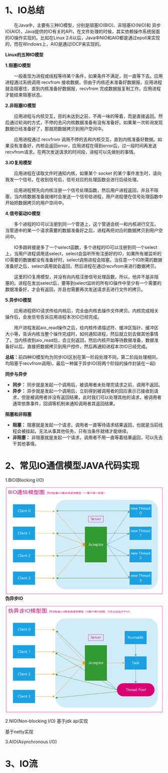# 1、IO总结
<p style="text-indent:2em">在Java中，主要有三种IO模型，分别是阻塞IO(BIO)、非阻塞IO(NIO)和 异步IO(AIO)，Java提供的IO有关的API，在文件处理的时候，其实依赖操作系统层面的IO操作实现的。比如在Linux 2.6以后，Java中NIO和AIO都是通过epoll来实现的，而在Windows上，AIO是通过IOCP来实现的。</p>  

**Linux的五种IO模型**

**1.阻塞IO模型**  
<p style="text-indent:2em">一般表现为进程或线程等待某个条件，如果条件不满足，则一直等下去。应用进程通过系统调用 recvfrom 接收数据，但由于内核还未准备好数据报，应用进程就会阻塞住，直到内核准备好数据报，recvfrom 完成数据报复制工作，应用进程才能结束阻塞状态。</p>

**2.非阻塞IO模型**  
<p style="text-indent:2em">应用进程与内核交互，目的未达到之前，不再一味的等着，而是直接返回。然后通过轮询的方式，不停的去问内核数据准备有没有准备好。如果某一次轮询发现数据已经准备好了，那就把数据拷贝到用户空间中。</p>
<p style="text-indent:2em">应用进程通过 recvfrom 调用不停的去和内核交互，直到内核准备好数据。如果没有准备好，内核会返回error，应用进程在得到error后，过一段时间再发送recvfrom请求。在两次发送请求的时间段，进程可以先做别的事情。</p>

**3.IO复用模型**  
<p style="text-indent:2em">应用进程在读取文件时通知内核，如果某个 socket 的某个事件发生时，请向我发一个信号。在收到信号后，信号对应的处理函数会进行后续处理。</p><p style="text-indent:2em">应用进程预先向内核注册一个信号处理函数，然后用户进程返回，并且不阻塞，当内核数据准备就绪时会发送一个信号给进程，用户进程便在信号处理函数中开始把数据拷贝的用户空间中。</p>

**4.信号驱动IO模型**  
<p style="text-indent:2em">多个进程的IO可以注册到同一个管道上，这个管道会统一和内核进行交互。当管道中的某一个请求需要的数据准备好之后，进程再把对应的数据拷贝到用户空间中。</p>
<p style="text-indent:2em">IO多路转接是多了一个select函数，多个进程的IO可以注册到同一个select上，当用户进程调用该select，select会监听所有注册好的IO，如果所有被监听的IO需要的数据都没有准备好时，select调用进程会阻塞。当任意一个IO所需的数据准备好之后，select调用就会返回，然后进程在通过recvfrom来进行数据拷贝。</p>
<p style="text-indent:2em">这里的IO复用模型，并没有向内核注册信号处理函数，所以，他并不是非阻塞的。进程在发出select后，要等到select监听的所有IO操作中至少有一个需要的数据准备好，才会有返回，并且也需要再次发送请求去进行文件的拷贝。</p>

**5.异步IO模型**  
<p style="text-indent:2em">应用进程把IO请求传给内核后，完全由内核去操作文件拷贝。内核完成相关操作后，会发信号告诉应用进程本次IO已经完成。</p>
<p style="text-indent:2em">用户进程发起aio_read操作之后，给内核传递描述符、缓冲区指针、缓冲区大小等，告诉内核当整个操作完成时，如何通知进程，然后就立刻去做其他事情了。当内核收到aio_read后，会立刻返回，然后内核开始等待数据准备，数据准备好以后，直接把数据拷贝到用户控件，然后再通知进程本次IO已经完成。</p>

<p><b>总结：</b>前四种IO模型均为同步IO(区别在第一阶段处理不同，第二阶段处理相同，均阻塞于recvfrom调用)，最后一种属于异步IO(将两个阶段的操作封装在一起)</p>

**同步与异步**  
- <b>同步：</b> 同步就是发起一个调用后，被调用者未处理完请求之前，调用不返回。
- <b>异步：</b> 异步就是发起一个调用后，立刻得到被调用者的回应表示已接收到请求，但是被调用者并没有返回结果，此时我们可以处理其他的请求，被调用者通常依靠事件，回调等机制来通知调用者其返回结果。
  
**阻塞和非阻塞**  
- <b>阻塞：</b> 阻塞就是发起一个请求，调用者一直等待请求结果返回，也就是当前线程会被挂起，无法从事其他任务，只有当条件就绪才能继续。
- <b>非阻塞：</b> 非阻塞就是发起一个请求，调用者不用一直等着结果返回，可以先去干其他事情。

# 2、常见IO通信模型JAVA代码实现
1.BIO(Blocking I/O)

![BIO](images/BIO.png)
<b>伪异步IO</b>

![ThreadpoolBIO](images/ThreadpoolBIO.png)

2.NIO(Non-blocking I/O)
基于jdk api实现

基于netty实现

3.AIO(Asynchronous I/O)

# 3、IO流

